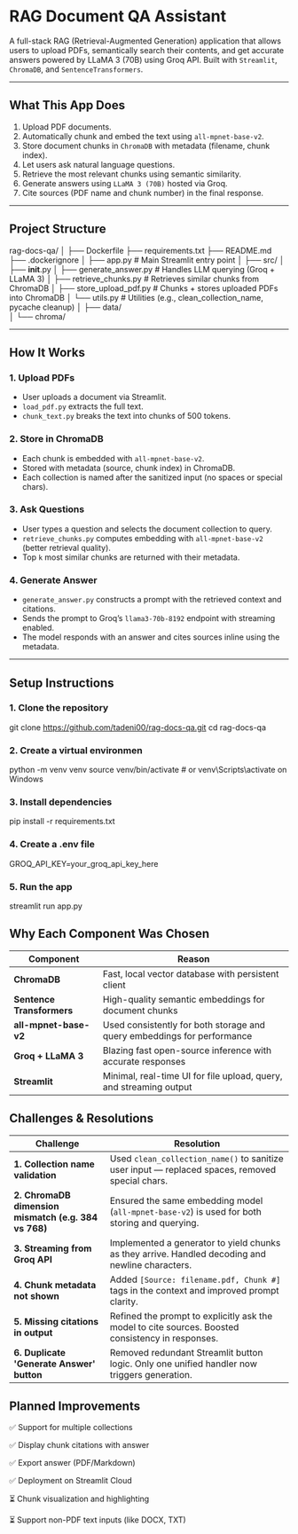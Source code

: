 # RAG Document QA Assistant

A full-stack RAG (Retrieval-Augmented Generation) application that allows users to upload PDFs, semantically search their contents, and get accurate answers powered by LLaMA 3 (70B) using Groq API. Built with `Streamlit`, `ChromaDB`, and `SentenceTransformers`.

---

## What This App Does

1. Upload PDF documents.
2. Automatically chunk and embed the text using `all-mpnet-base-v2`.
3. Store document chunks in `ChromaDB` with metadata (filename, chunk index).
4. Let users ask natural language questions.
5. Retrieve the most relevant chunks using semantic similarity.
6. Generate answers using `LLaMA 3 (70B)` hosted via Groq.
7. Cite sources (PDF name and chunk number) in the final response.

---

## Project Structure

rag-docs-qa/
│
├── Dockerfile
├── requirements.txt
├── README.md
├── .dockerignore
│
├── app.py                    # Main Streamlit entry point
│
├── src/
│   ├── __init__.py
│   ├── generate_answer.py    # Handles LLM querying (Groq + LLaMA 3)
│   ├── retrieve_chunks.py    # Retrieves similar chunks from ChromaDB
│   ├── store_upload_pdf.py   # Chunks + stores uploaded PDFs into ChromaDB
│   └── utils.py              # Utilities (e.g., clean_collection_name, pycache cleanup)
│
├── data/                     
│   └── chroma/               



---

## How It Works

### 1. Upload PDFs
- User uploads a document via Streamlit.
- `load_pdf.py` extracts the full text.
- `chunk_text.py` breaks the text into chunks of 500 tokens.

### 2. Store in ChromaDB
- Each chunk is embedded with `all-mpnet-base-v2`.
- Stored with metadata (source, chunk index) in ChromaDB.
- Each collection is named after the sanitized input (no spaces or special chars).

### 3. Ask Questions
- User types a question and selects the document collection to query.
- `retrieve_chunks.py` computes embedding with `all-mpnet-base-v2` (better retrieval quality).
- Top `k` most similar chunks are returned with their metadata.

### 4. Generate Answer
- `generate_answer.py` constructs a prompt with the retrieved context and citations.
- Sends the prompt to Groq’s `llama3-70b-8192` endpoint with streaming enabled.
- The model responds with an answer and cites sources inline using the metadata.

---

## Setup Instructions

### 1. Clone the repository

git clone https://github.com/tadeni00/rag-docs-qa.git
cd rag-docs-qa

### 2. Create a virtual environmen

python -m venv venv
source venv/bin/activate  # or venv\Scripts\activate on Windows

### 3. Install dependencies

pip install -r requirements.txt

### 4. Create a .env file

GROQ_API_KEY=your_groq_api_key_here

### 5. Run the app

streamlit run app.py

## Why Each Component Was Chosen

| Component                 | Reason                                                                  |
|---------------------------|-------------------------------------------------------------------------|
| **ChromaDB**              | Fast, local vector database with persistent client                      |
| **Sentence Transformers** | High-quality semantic embeddings for document chunks                    |
| **all-mpnet-base-v2**     | Used consistently for both storage and query embeddings for performance |
| **Groq + LLaMA 3**        | Blazing fast open-source inference with accurate responses              |
| **Streamlit**             | Minimal, real-time UI for file upload, query, and streaming output      |


## Challenges & Resolutions

| Challenge                                             | Resolution                                                                                           |
|-------------------------------------------------------|------------------------------------------------------------------------------------------------------|
| **1. Collection name validation**                    | Used `clean_collection_name()` to sanitize user input — replaced spaces, removed special chars.     |
| **2. ChromaDB dimension mismatch (e.g. 384 vs 768)** | Ensured the same embedding model (`all-mpnet-base-v2`) is used for both storing and querying.       |
| **3. Streaming from Groq API**                       | Implemented a generator to yield chunks as they arrive. Handled decoding and newline characters.     |
| **4. Chunk metadata not shown**                      | Added `[Source: filename.pdf, Chunk #]` tags in the context and improved prompt clarity.            |
| **5. Missing citations in output**                   | Refined the prompt to explicitly ask the model to cite sources. Boosted consistency in responses.   |
| **6. Duplicate 'Generate Answer' button**            | Removed redundant Streamlit button logic. Only one unified handler now triggers generation.         |


## Planned Improvements

✅ Support for multiple collections

✅ Display chunk citations with answer

✅ Export answer (PDF/Markdown)

✅ Deployment on Streamlit Cloud

⏳ Chunk visualization and highlighting

⏳ Support non-PDF text inputs (like DOCX, TXT)
